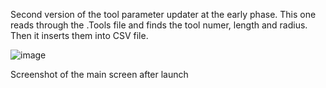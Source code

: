 Second version of the tool parameter updater at the early phase. This one reads through the .Tools file and finds the tool numer, length and radius. Then it inserts them into CSV file.


![image](https://user-images.githubusercontent.com/118538158/232704596-3c20e099-c006-411a-86e4-592bfce12a87.png)

Screenshot of the main screen after launch

